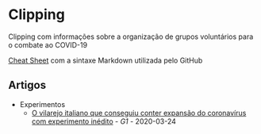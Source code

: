 # Clipping
Clipping com informações sobre a organização de grupos voluntários para o combate ao COVID-19

[Cheat Sheet](https://github.com/adam-p/markdown-here/wiki/Markdown-Cheatsheet) com a sintaxe Markdown utilizada pelo GitHub

## Artigos
* Experimentos
  - [O vilarejo italiano que conseguiu conter expansão do coronavírus com experimento inédito](https://g1.globo.com/bemestar/coronavirus/noticia/2020/03/24/o-vilarejo-italiano-que-conseguiu-conter-expansao-do-coronavirus-com-experimento-inedito.ghtml) - _G1_ - 2020-03-24
